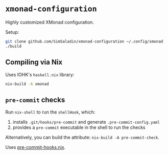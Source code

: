 # `xmonad-configuration`

Highly customized XMonad configuration.

Setup:

```bash
git clone github.com/SimSaladin/xmonad-configuration ~/.config/xmonad
./build
```

## Compiling via Nix

Uses IOHK's `haskell.nix` library:

```bash
nix-build -A xmonad
```

## `pre-commit` checks

Run `nix-shell` to run the `shellHook`, which:

1. installs `.git/hooks/pre-commit` and generate `.pre-commit-config.yaml`
2. provides a `pre-commit` executable in the shell to run the checks

Alternatively, you can build the attribute: `nix-build -A pre-commit-check`.


Uses [pre-commit-hooks.nix](https://github.com/cachix/pre-commit-hooks.nix).
